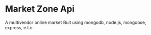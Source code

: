 # Market Zone Api
A multivendor online market
Buit using mongodb, node.js, mongoose, express, e.t.c
